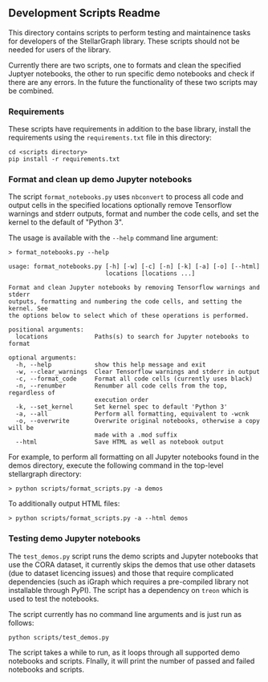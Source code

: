 ## Development Scripts Readme

This directory contains scripts to perform testing and maintainence tasks for developers of the StellarGraph library. These scripts should not be needed for users of the library.

Currently there are two scripts, one to formats and clean the specified Juptyer notebooks, the other to run specific demo notebooks and check if there are any errors. In the future the functionality of these two scripts may be combined.

### Requirements

These scripts have requirements in addition to the base library, install the requirements using the `requirements.txt` file in this directory:

```
cd <scripts directory>
pip install -r requirements.txt
```

### Format and clean up demo Jupyter notebooks

The script `format_notebooks.py` uses `nbconvert` to process all code and output cells in the specified locations optionally remove Tensorflow warnings and stderr outputs, format and number the code cells, and set the kernel to the default of "Python 3".

The usage is available with the `--help` command line argument:

```
> format_notebooks.py --help

usage: format_notebooks.py [-h] [-w] [-c] [-n] [-k] [-a] [-o] [--html]
                           locations [locations ...]

Format and clean Jupyter notebooks by removing Tensorflow warnings and stderr
outputs, formatting and numbering the code cells, and setting the kernel. See
the options below to select which of these operations is performed.

positional arguments:
  locations             Paths(s) to search for Jupyter notebooks to format

optional arguments:
  -h, --help            show this help message and exit
  -w, --clear_warnings  Clear Tensorflow warnings and stderr in output
  -c, --format_code     Format all code cells (currently uses black)
  -n, --renumber        Renumber all code cells from the top, regardless of
                        execution order
  -k, --set_kernel      Set kernel spec to default 'Python 3'
  -a, --all             Perform all formatting, equivalent to -wcnk
  -o, --overwrite       Overwrite original notebooks, otherwise a copy will be
                        made with a .mod suffix
  --html                Save HTML as well as notebook output
```

For example, to perform all formatting on all Jupyter notebooks found in the demos directory, execute the following command in the top-level stellargraph directory:

```
> python scripts/format_scripts.py -a demos
```

To additionally output HTML files:

```
> python scripts/format_scripts.py -a --html demos
```

### Testing demo Jupyter notebooks

The `test_demos.py` script runs the demo scripts and Jupyter notebooks that use the CORA dataset, it currently skips the demos that use other datasets (due to dataset licencing issues) and those that require complicated dependencies (such as iGraph which requires a pre-compiled library not installable through PyPI). The script has a dependency on `treon` which is used to test the notebooks.

The script currently has no command line arguments and is just run as follows:

```
python scripts/test_demos.py
```

The script takes a while to run, as it loops through all supported demo notebooks and scripts. FInally, it will print the number of passed and failed notebooks and scripts.
